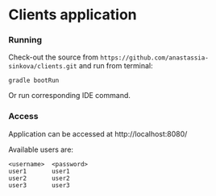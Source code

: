 # Clients application

### Running
Check-out the source from `https://github.com/anastassia-sinkova/clients.git` and run from terminal:
```
gradle bootRun
```

Or run corresponding IDE command.

### Access

Application can be accessed at http://localhost:8080/

Available users are:

```
<username>  <password>
user1       user1
user2       user2
user3       user3
```
